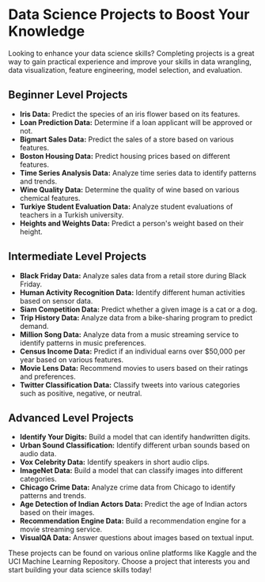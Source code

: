 # Data Science Projects to Boost Your Knowledge

Looking to enhance your data science skills? Completing projects is a great way to gain practical experience and improve your skills in data wrangling, data visualization, feature engineering, model selection, and evaluation.

## Beginner Level Projects
- **Iris Data:** Predict the species of an iris flower based on its features.
- **Loan Prediction Data:** Determine if a loan applicant will be approved or not.
- **Bigmart Sales Data:** Predict the sales of a store based on various features.
- **Boston Housing Data:** Predict housing prices based on different features.
- **Time Series Analysis Data:** Analyze time series data to identify patterns and trends.
- **Wine Quality Data:** Determine the quality of wine based on various chemical features.
- **Turkiye Student Evaluation Data:** Analyze student evaluations of teachers in a Turkish university.
- **Heights and Weights Data:** Predict a person's weight based on their height.

## Intermediate Level Projects
- **Black Friday Data:** Analyze sales data from a retail store during Black Friday.
- **Human Activity Recognition Data:** Identify different human activities based on sensor data.
- **Siam Competition Data:** Predict whether a given image is a cat or a dog.
- **Trip History Data:** Analyze data from a bike-sharing program to predict demand.
- **Million Song Data:** Analyze data from a music streaming service to identify patterns in music preferences.
- **Census Income Data:** Predict if an individual earns over $50,000 per year based on various features.
- **Movie Lens Data:** Recommend movies to users based on their ratings and preferences.
- **Twitter Classification Data:** Classify tweets into various categories such as positive, negative, or neutral.

## Advanced Level Projects
- **Identify Your Digits:** Build a model that can identify handwritten digits.
- **Urban Sound Classification:** Identify different urban sounds based on audio data.
- **Vox Celebrity Data:** Identify speakers in short audio clips.
- **ImageNet Data:** Build a model that can classify images into different categories.
- **Chicago Crime Data:** Analyze crime data from Chicago to identify patterns and trends.
- **Age Detection of Indian Actors Data:** Predict the age of Indian actors based on their images.
- **Recommendation Engine Data:** Build a recommendation engine for a movie streaming service.
- **VisualQA Data:** Answer questions about images based on textual input.

These projects can be found on various online platforms like Kaggle and the UCI Machine Learning Repository. Choose a project that interests you and start building your data science skills today!